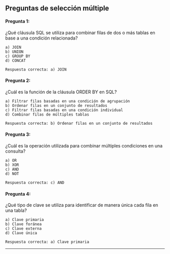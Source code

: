 ## Preguntas de selección múltiple

#### Pregunta 1: 
¿Qué cláusula SQL se utiliza para combinar filas de dos o más tablas en base a una condición relacionada?
    
    a) JOIN
    b) UNION
    c) GROUP BY
    d) CONCAT
    
    Respuesta correcta: a) JOIN

#### Pregunta 2: 
¿Cuál es la función de la cláusula ORDER BY en SQL?
    
    a) Filtrar filas basadas en una condición de agrupación
    b) Ordenar filas en un conjunto de resultados
    c) Filtrar filas basadas en una condición individual
    d) Combinar filas de múltiples tablas
    
    Respuesta correcta: b) Ordenar filas en un conjunto de resultados

#### Pregunta 3: 
¿Cuál es la operación utilizada para combinar múltiples condiciones en una consulta?
    
    a) OR
    b) XOR
    c) AND
    d) NOT
    
    Respuesta correcta: c) AND

#### Pregunta 4: 
¿Qué tipo de clave se utiliza para identificar de manera única cada fila en una tabla?
    
    a) Clave primaria
    b) Clave foránea
    c) Clave externa
    d) Clave única
    
    Respuesta correcta: a) Clave primaria

***
